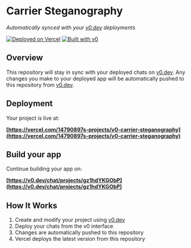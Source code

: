 # Carrier Steganography

*Automatically synced with your [v0.dev](https://v0.dev) deployments*

[![Deployed on Vercel](https://img.shields.io/badge/Deployed%20on-Vercel-black?style=for-the-badge&logo=vercel)](https://vercel.com/14790897s-projects/v0-carrier-steganography)
[![Built with v0](https://img.shields.io/badge/Built%20with-v0.dev-black?style=for-the-badge)](https://v0.dev/chat/projects/gz1hdYKGObP)

## Overview

This repository will stay in sync with your deployed chats on [v0.dev](https://v0.dev).
Any changes you make to your deployed app will be automatically pushed to this repository from [v0.dev](https://v0.dev).

## Deployment

Your project is live at:

**[https://vercel.com/14790897s-projects/v0-carrier-steganography](https://vercel.com/14790897s-projects/v0-carrier-steganography)**

## Build your app

Continue building your app on:

**[https://v0.dev/chat/projects/gz1hdYKGObP](https://v0.dev/chat/projects/gz1hdYKGObP)**

## How It Works

1. Create and modify your project using [v0.dev](https://v0.dev)
2. Deploy your chats from the v0 interface
3. Changes are automatically pushed to this repository
4. Vercel deploys the latest version from this repository